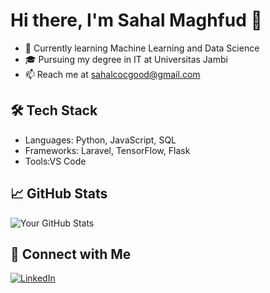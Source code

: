 # Hi there, I'm Sahal Maghfud 👋
- 🌱 Currently learning Machine Learning and Data Science
- 🎓 Pursuing my degree in IT at Universitas Jambi
- 📫 Reach me at [sahalcocgood@gmail.com](mailto:sahalcocogood@gmail.com)

## 🛠 Tech Stack
- Languages: Python, JavaScript, SQL
- Frameworks: Laravel, TensorFlow, Flask
- Tools:VS Code

## 📈 GitHub Stats
![Your GitHub Stats](https://github-readme-stats.vercel.app/api?username=sahalmaghfud&show_icons=true&hide_border=true)

## 🔗 Connect with Me
[![LinkedIn](https://img.shields.io/badge/-LinkedIn-0077B5?style=flat&logo=linkedin&logoColor=white)](https://www.linkedin.com/in/sahal-maghfud/)
